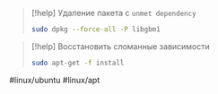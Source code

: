 
>[!help] Удаление пакета с `unmet dependency`
>```bash
>sudo dpkg --force-all -P libgbm1
>```

> [!help] Восстановить сломанные зависимости
> ```bash
> sudo apt-get -f install
>```

#linux/ubuntu #linux/apt